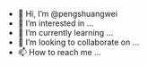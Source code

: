 - 👋 Hi, I’m @pengshuangwei
- 👀 I’m interested in ...
- 🌱 I’m currently learning ...
- 💞️ I’m looking to collaborate on ...
- 📫 How to reach me ...

<!---
pengshuangwei/pengshuangwei is a ✨ special ✨ repository because its `README.md` (this file) appears on your GitHub profile.
You can click the Preview link to take a look at your changes.
--->
